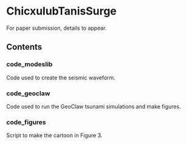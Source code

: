 # ChicxulubTanisSurge

For paper submission, details to appear.

## Contents

### code_modeslib

Code used to create the seismic waveform.

### code_geoclaw

Code used to run the GeoClaw tsunami simulations and make figures.

### code_figures

Script to make the cartoon in Figure 3.
